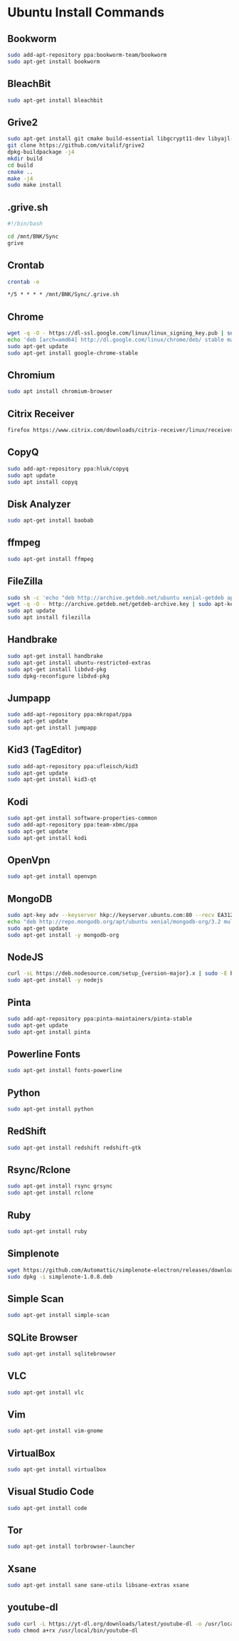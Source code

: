 # Ubuntu Install Commands

## Bookworm
```bash
sudo add-apt-repository ppa:bookworm-team/bookworm
sudo apt-get install bookworm
```

## BleachBit
```bash
sudo apt-get install bleachbit 
```

## Grive2
```bash
sudo apt-get install git cmake build-essential libgcrypt11-dev libyajl-dev libboost-all-dev libcurl4-openssl-dev libexpat1-dev libcppunit-dev binutils-dev debhelper zlib1g-dev dpkg-dev pkg-config
git clone https://github.com/vitalif/grive2
dpkg-buildpackage -j4
mkdir build
cd build
cmake ..
make -j4
sudo make install
```

## .grive.sh
```bash
#!/bin/bash

cd /mnt/BNK/Sync
grive
```

## Crontab
```bash
crontab -e
```
```txt
*/5 * * * * /mnt/BNK/Sync/.grive.sh
```

## Chrome
```bash
wget -q -O - https://dl-ssl.google.com/linux/linux_signing_key.pub | sudo apt-key add -
echo 'deb [arch=amd64] http://dl.google.com/linux/chrome/deb/ stable main' | sudo tee /etc/apt/sources.list.d/google-chrome.list
sudo apt-get update 
sudo apt-get install google-chrome-stable
```

## Chromium
```bash
sudo apt install chromium-browser
```

## Citrix Receiver
```bash
firefox https://www.citrix.com/downloads/citrix-receiver/linux/receiver-for-linux-latest.html 
```

## CopyQ
```bash
sudo add-apt-repository ppa:hluk/copyq
sudo apt update
sudo apt install copyq
```

## Disk Analyzer
```bash
sudo apt-get install baobab 
```

## ffmpeg
```bash
sudo apt-get install ffmpeg
```

## FileZilla
```bash
sudo sh -c 'echo "deb http://archive.getdeb.net/ubuntu xenial-getdeb apps" >> /etc/apt/sources.list.d/getdeb.list'
wget -q -O - http://archive.getdeb.net/getdeb-archive.key | sudo apt-key add -
sudo apt update
sudo apt install filezilla
```

## Handbrake
```bash
sudo apt-get install handbrake
sudo apt-get install ubuntu-restricted-extras
sudo apt-get install libdvd-pkg
sudo dpkg-reconfigure libdvd-pkg
```

## Jumpapp
```bash
sudo add-apt-repository ppa:mkropat/ppa
sudo apt-get update
sudo apt-get install jumpapp
```

## Kid3 (TagEditor)
```bash
sudo add-apt-repository ppa:ufleisch/kid3
sudo apt-get update
sudo apt-get install kid3-qt
```

## Kodi
```bash
sudo apt-get install software-properties-common
sudo add-apt-repository ppa:team-xbmc/ppa
sudo apt-get update
sudo apt-get install kodi
```

## OpenVpn
```bash
sudo apt-get install openvpn
```

## MongoDB
```bash
sudo apt-key adv --keyserver hkp://keyserver.ubuntu.com:80 --recv EA312927
echo "deb http://repo.mongodb.org/apt/ubuntu xenial/mongodb-org/3.2 multiverse" | sudo tee /etc/apt/sources.list.d/mongodb-org-3.2.list
sudo apt-get update
sudo apt-get install -y mongodb-org
```

## NodeJS
```bash
curl -sL https://deb.nodesource.com/setup_{version-major}.x | sudo -E bash -
sudo apt-get install -y nodejs
```

## Pinta
```bash
sudo add-apt-repository ppa:pinta-maintainers/pinta-stable
sudo apt-get update
sudo apt-get install pinta
```

## Powerline Fonts
```bash
sudo apt-get install fonts-powerline
```

## Python
```bash
sudo apt-get install python 
```

## RedShift
```bash
sudo apt-get install redshift redshift-gtk
```

## Rsync/Rclone
```bash
sudo apt-get install rsync grsync
sudo apt-get install rclone
```

## Ruby
```bash
sudo apt-get install ruby
```

## Simplenote
```bash
wget https://github.com/Automattic/simplenote-electron/releases/download/v1.0.8/simplenote-1.0.8.deb
sudo dpkg -i simplenote-1.0.8.deb
```

## Simple Scan
```bash
sudo apt-get install simple-scan
```

## SQLite Browser
```bash
sudo apt-get install sqlitebrowser
```

## VLC
```bash
sudo apt-get install vlc
```

## Vim
```bash
sudo apt-get install vim-gnome
```

## VirtualBox
```bash
sudo apt-get install virtualbox
```

## Visual Studio Code
```bash
sudo apt-get install code
```

## Tor
```bash
sudo apt-get install torbrowser-launcher
```

## Xsane
```bash
sudo apt-get install sane sane-utils libsane-extras xsane
```

## youtube-dl
```bash
sudo curl -L https://yt-dl.org/downloads/latest/youtube-dl -o /usr/local/bin/youtube-dl
sudo chmod a+rx /usr/local/bin/youtube-dl
```

